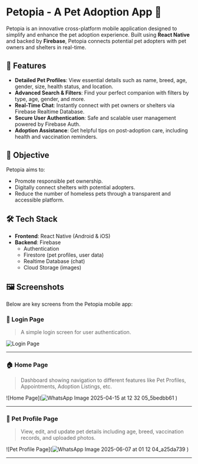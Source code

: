 # Petopia - A Pet Adoption App 🐾

Petopia is an innovative cross-platform mobile application designed to simplify and enhance the pet adoption experience. Built using **React Native** and backed by **Firebase**, Petopia connects potential pet adopters with pet owners and shelters in real-time.

## 📱 Features

- **Detailed Pet Profiles**: View essential details such as name, breed, age, gender, size, health status, and location.
- **Advanced Search & Filters**: Find your perfect companion with filters by type, age, gender, and more.
- **Real-Time Chat**: Instantly connect with pet owners or shelters via Firebase Realtime Database.
- **Secure User Authentication**: Safe and scalable user management powered by Firebase Auth.
- **Adoption Assistance**: Get helpful tips on post-adoption care, including health and vaccination reminders.

## 🎯 Objective

Petopia aims to:
- Promote responsible pet ownership.
- Digitally connect shelters with potential adopters.
- Reduce the number of homeless pets through a transparent and accessible platform.

## 🛠️ Tech Stack

- **Frontend**: React Native (Android & iOS)
- **Backend**: Firebase
  - Authentication
  - Firestore (pet profiles, user data)
  - Realtime Database (chat)
  - Cloud Storage (images)


## 🖼️ Screenshots

Below are key screens from the Petopia mobile app:

### 🔐 Login Page
> A simple login screen for user authentication.

![Login Page](![login](https://github.com/user-attachments/assets/0efd52fe-21d1-42a3-b0f0-21e012070cea)
)

---

### 🏠 Home Page
> Dashboard showing navigation to different features like Pet Profiles, Appointments, Adoption Listings, etc.

![Home Page](![WhatsApp Image 2025-04-15 at 12 32 05_5bedbb61](https://github.com/user-attachments/assets/36735512-aff7-4ff2-8376-789d8adf5973)
)

---

### 🐾 Pet Profile Page
> View, edit, and update pet details including age, breed, vaccination records, and uploaded photos.

![Pet Profile Page](![WhatsApp Image 2025-06-07 at 01 12 04_a25da739](https://github.com/user-attachments/assets/b2e43fc1-67ce-4bc6-a592-89ec66f2e60e)
)

---


